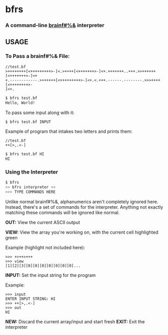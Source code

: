 # bfrs
### A command-line [brainf#%&](https://en.wikipedia.org/wiki/Brainfuck) interpreter

## USAGE
### To Pass a brainf#%& File:
```brainfuck
//test.bf
>++++++++[<+++++++++>-]<.>++++[<+++++++>-]<+.+++++++..+++.>>++++++[<+++++++>-]<+
+.------------.>++++++[<+++++++++>-]<+.<.+++.------.--------.>>>++++[<++++++++>-
]<+.
```
```bash
$ bfrs test.bf
Hello, World!
```

To pass some input along with it:
```bash
$ bfrs test.bf INPUT
```
Example of program that intakes two letters and prints them:
```brainfuck
//test.bf
++[>,.<-]
```
```bash
$ bfrs test.bf HI
HI
```

### Using the Interpreter
```bash
$ bfrs
>> bfrs interpreter <<
>>> TYPE COMMANDS HERE
```

Unlike normal brainf#%&, alphanumerics aren't completely ignored here.
Instead, there's a set of commands for the interpreter.
Anything not exactly matching these commands will be ignored like normal.

**OUT:** View the current ASCII output

**VIEW:** View the array you're working on, with the current cell highlighted green

Example (highlight not included here):
```
>>> +>++>+++
>>> view
[1][2][3][0][0][0][0][0][0][0]...
```
**INPUT:** Set the input string for the program

Example:
```
>>> input
ENTER INPUT STRING: HI
>>> ++[>,.<-]
>>> out
HI
```
**NEW:** Discard the current array/input and start fresh
**EXIT:** Exit the interpreter

